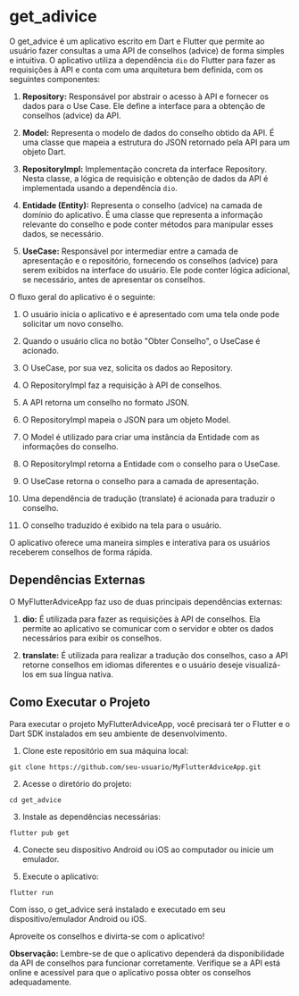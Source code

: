 # get_adivice

O get_advice é um aplicativo escrito em Dart e Flutter que permite ao usuário fazer consultas a uma API de conselhos (advice) de forma simples e intuitiva. O aplicativo utiliza a dependência `dio` do Flutter para fazer as requisições à API e conta com uma arquitetura bem definida, com os seguintes componentes:

1. **Repository:** Responsável por abstrair o acesso à API e fornecer os dados para o Use Case. Ele define a interface para a obtenção de conselhos (advice) da API.

2. **Model:** Representa o modelo de dados do conselho obtido da API. É uma classe que mapeia a estrutura do JSON retornado pela API para um objeto Dart.

3. **RepositoryImpl:** Implementação concreta da interface Repository. Nesta classe, a lógica de requisição e obtenção de dados da API é implementada usando a dependência `dio`.

4. **Entidade (Entity):** Representa o conselho (advice) na camada de domínio do aplicativo. É uma classe que representa a informação relevante do conselho e pode conter métodos para manipular esses dados, se necessário.

5. **UseCase:** Responsável por intermediar entre a camada de apresentação e o repositório, fornecendo os conselhos (advice) para serem exibidos na interface do usuário. Ele pode conter lógica adicional, se necessário, antes de apresentar os conselhos.

O fluxo geral do aplicativo é o seguinte:

1. O usuário inicia o aplicativo e é apresentado com uma tela onde pode solicitar um novo conselho.

2. Quando o usuário clica no botão "Obter Conselho", o UseCase é acionado.

3. O UseCase, por sua vez, solicita os dados ao Repository.

4. O RepositoryImpl faz a requisição à API de conselhos.

5. A API retorna um conselho no formato JSON.

6. O RepositoryImpl mapeia o JSON para um objeto Model.

7. O Model é utilizado para criar uma instância da Entidade com as informações do conselho.

8. O RepositoryImpl retorna a Entidade com o conselho para o UseCase.

9. O UseCase retorna o conselho para a camada de apresentação.

10. Uma dependência de tradução (translate) é acionada para traduzir o conselho.

11. O conselho traduzido é exibido na tela para o usuário.

O aplicativo oferece uma maneira simples e interativa para os usuários receberem conselhos de forma rápida.

## Dependências Externas

O MyFlutterAdviceApp faz uso de duas principais dependências externas:

1. **dio:** É utilizada para fazer as requisições à API de conselhos. Ela permite ao aplicativo se comunicar com o servidor e obter os dados necessários para exibir os conselhos.

2. **translate:** É utilizada para realizar a tradução dos conselhos, caso a API retorne conselhos em idiomas diferentes e o usuário deseje visualizá-los em sua língua nativa.

## Como Executar o Projeto

Para executar o projeto MyFlutterAdviceApp, você precisará ter o Flutter e o Dart SDK instalados em seu ambiente de desenvolvimento.

1. Clone este repositório em sua máquina local:

```
git clone https://github.com/seu-usuario/MyFlutterAdviceApp.git
```

2. Acesse o diretório do projeto:

```
cd get_advice
```

3. Instale as dependências necessárias:

```
flutter pub get
```

4. Conecte seu dispositivo Android ou iOS ao computador ou inicie um emulador.

5. Execute o aplicativo:

```
flutter run
```

Com isso, o get_advice será instalado e executado em seu dispositivo/emulador Android ou iOS.

Aproveite os conselhos e divirta-se com o aplicativo!

**Observação:** Lembre-se de que o aplicativo dependerá da disponibilidade da API de conselhos para funcionar corretamente. Verifique se a API está online e acessível para que o aplicativo possa obter os conselhos adequadamente.
